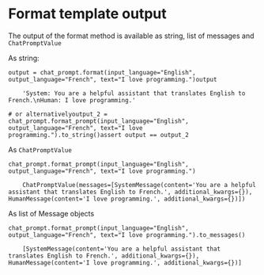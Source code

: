 Format template output
======================

The output of the format method is available as string, list of messages and `ChatPromptValue`

As string:

    output = chat_prompt.format(input_language="English", output_language="French", text="I love programming.")output

        'System: You are a helpful assistant that translates English to French.\nHuman: I love programming.'

    # or alternativelyoutput_2 = chat_prompt.format_prompt(input_language="English", output_language="French", text="I love programming.").to_string()assert output == output_2

As `ChatPromptValue`

    chat_prompt.format_prompt(input_language="English", output_language="French", text="I love programming.")

        ChatPromptValue(messages=[SystemMessage(content='You are a helpful assistant that translates English to French.', additional_kwargs={}), HumanMessage(content='I love programming.', additional_kwargs={})])

As list of Message objects

    chat_prompt.format_prompt(input_language="English", output_language="French", text="I love programming.").to_messages()

        [SystemMessage(content='You are a helpful assistant that translates English to French.', additional_kwargs={}),     HumanMessage(content='I love programming.', additional_kwargs={})]